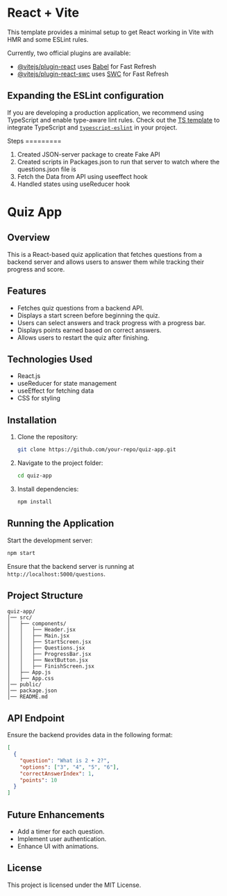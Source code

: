 # React + Vite

This template provides a minimal setup to get React working in Vite with HMR and some ESLint rules.

Currently, two official plugins are available:

- [@vitejs/plugin-react](https://github.com/vitejs/vite-plugin-react/blob/main/packages/plugin-react/README.md) uses [Babel](https://babeljs.io/) for Fast Refresh
- [@vitejs/plugin-react-swc](https://github.com/vitejs/vite-plugin-react-swc) uses [SWC](https://swc.rs/) for Fast Refresh

## Expanding the ESLint configuration

If you are developing a production application, we recommend using TypeScript and enable type-aware lint rules. Check out the [TS template](https://github.com/vitejs/vite/tree/main/packages/create-vite/template-react-ts) to integrate TypeScript and [`typescript-eslint`](https://typescript-eslint.io) in your project.






Steps =========

1. Created JSON-server package to create Fake API
2. Created scripts in Packages.json to run that server to watch where the questions.json file is
3. Fetch the Data from API using useeffect hook
4. Handled states using useReducer hook

# Quiz App

## Overview
This is a React-based quiz application that fetches questions from a backend server and allows users to answer them while tracking their progress and score.

## Features
- Fetches quiz questions from a backend API.
- Displays a start screen before beginning the quiz.
- Users can select answers and track progress with a progress bar.
- Displays points earned based on correct answers.
- Allows users to restart the quiz after finishing.

## Technologies Used
- React.js
- useReducer for state management
- useEffect for fetching data
- CSS for styling

## Installation
1. Clone the repository:
   ```sh
   git clone https://github.com/your-repo/quiz-app.git
   ```
2. Navigate to the project folder:
   ```sh
   cd quiz-app
   ```
3. Install dependencies:
   ```sh
   npm install
   ```

## Running the Application
Start the development server:
```sh
npm start
```
Ensure that the backend server is running at `http://localhost:5000/questions`.

## Project Structure
```
quiz-app/
│── src/
│   ├── components/
│   │   ├── Header.jsx
│   │   ├── Main.jsx
│   │   ├── StartScreen.jsx
│   │   ├── Questions.jsx
│   │   ├── ProgressBar.jsx
│   │   ├── NextButton.jsx
│   │   ├── FinishScreen.jsx
│   ├── App.js
│   ├── App.css
│── public/
│── package.json
│── README.md
```

## API Endpoint
Ensure the backend provides data in the following format:
```json
[
  {
    "question": "What is 2 + 2?",
    "options": ["3", "4", "5", "6"],
    "correctAnswerIndex": 1,
    "points": 10
  }
]
```

## Future Enhancements
- Add a timer for each question.
- Implement user authentication.
- Enhance UI with animations.

## License
This project is licensed under the MIT License.



